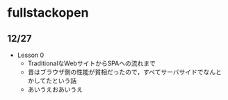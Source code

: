 # fullstackopen

## 12/27

- Lesson 0
  - TraditionalなWebサイトからSPAへの流れまで
  - 昔はブラウザ側の性能が貧相だったので，すべてサーバサイドでなんとかしてたという話
  - あいうえおあいうえ
